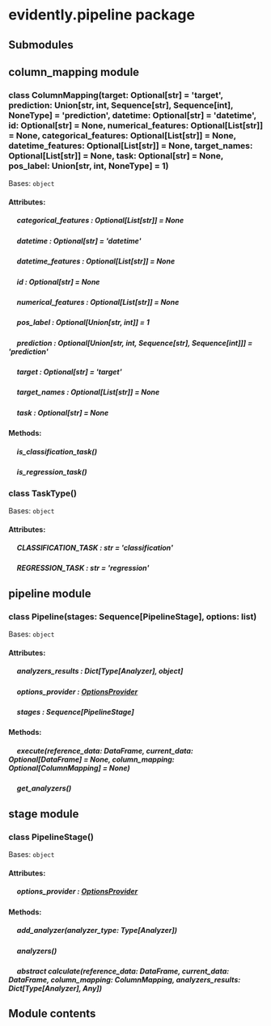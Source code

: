 # evidently.pipeline package

## Submodules

## <a name="module-evidently.pipeline.column_mapping"></a>column_mapping module


### class ColumnMapping(target: Optional[str] = 'target', prediction: Union[str, int, Sequence[str], Sequence[int], NoneType] = 'prediction', datetime: Optional[str] = 'datetime', id: Optional[str] = None, numerical_features: Optional[List[str]] = None, categorical_features: Optional[List[str]] = None, datetime_features: Optional[List[str]] = None, target_names: Optional[List[str]] = None, task: Optional[str] = None, pos_label: Union[str, int, NoneType] = 1)
Bases: `object`

#### Attributes: 

##### &nbsp;&nbsp;&nbsp;&nbsp; categorical_features : Optional[List[str]]  = None 

##### &nbsp;&nbsp;&nbsp;&nbsp; datetime : Optional[str]  = 'datetime' 

##### &nbsp;&nbsp;&nbsp;&nbsp; datetime_features : Optional[List[str]]  = None 

##### &nbsp;&nbsp;&nbsp;&nbsp; id : Optional[str]  = None 

##### &nbsp;&nbsp;&nbsp;&nbsp; numerical_features : Optional[List[str]]  = None 

##### &nbsp;&nbsp;&nbsp;&nbsp; pos_label : Optional[Union[str, int]]  = 1 

##### &nbsp;&nbsp;&nbsp;&nbsp; prediction : Optional[Union[str, int, Sequence[str], Sequence[int]]]  = 'prediction' 

##### &nbsp;&nbsp;&nbsp;&nbsp; target : Optional[str]  = 'target' 

##### &nbsp;&nbsp;&nbsp;&nbsp; target_names : Optional[List[str]]  = None 

##### &nbsp;&nbsp;&nbsp;&nbsp; task : Optional[str]  = None 

#### Methods: 

##### &nbsp;&nbsp;&nbsp;&nbsp; is_classification_task()

##### &nbsp;&nbsp;&nbsp;&nbsp; is_regression_task()

### class TaskType()
Bases: `object`

#### Attributes: 

##### &nbsp;&nbsp;&nbsp;&nbsp; CLASSIFICATION_TASK : str  = 'classification' 

##### &nbsp;&nbsp;&nbsp;&nbsp; REGRESSION_TASK : str  = 'regression' 
## <a name="module-evidently.pipeline.pipeline"></a>pipeline module


### class Pipeline(stages: Sequence[PipelineStage], options: list)
Bases: `object`

#### Attributes: 

##### &nbsp;&nbsp;&nbsp;&nbsp; analyzers_results : Dict[Type[Analyzer], object] 

##### &nbsp;&nbsp;&nbsp;&nbsp; options_provider : [OptionsProvider](evidently.options.md#evidently.options.OptionsProvider) 

##### &nbsp;&nbsp;&nbsp;&nbsp; stages : Sequence[PipelineStage] 

#### Methods: 

##### &nbsp;&nbsp;&nbsp;&nbsp; execute(reference_data: DataFrame, current_data: Optional[DataFrame] = None, column_mapping: Optional[ColumnMapping] = None)

##### &nbsp;&nbsp;&nbsp;&nbsp; get_analyzers()
## <a name="module-evidently.pipeline.stage"></a>stage module


### class PipelineStage()
Bases: `object`

#### Attributes: 

##### &nbsp;&nbsp;&nbsp;&nbsp; options_provider : [OptionsProvider](evidently.options.md#evidently.options.OptionsProvider) 

#### Methods: 

##### &nbsp;&nbsp;&nbsp;&nbsp; add_analyzer(analyzer_type: Type[Analyzer])

##### &nbsp;&nbsp;&nbsp;&nbsp; analyzers()

##### &nbsp;&nbsp;&nbsp;&nbsp; abstract  calculate(reference_data: DataFrame, current_data: DataFrame, column_mapping: ColumnMapping, analyzers_results: Dict[Type[Analyzer], Any])
## Module contents
